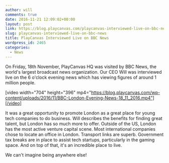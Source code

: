 ```yaml
---
author: will
comments: true
date: 2016-11-21 12:09:02+00:00
layout: post
link: https://blog.playcanvas.com/playcanvas-interviewed-live-on-bbc-news/
slug: playcanvas-interviewed-live-on-bbc-news
title: PlayCanvas Interviewed Live on BBC News
wordpress_id: 2465
categories:
  - News
---
```


On Friday, 18th November, PlayCanvas HQ was visited by BBC News, the world's largest broadcast news organization. Our CEO Will was interviewed live on the 6 o'clock evening news which has viewing figures of around 1 million people.

[video width="704" height="396" mp4="https://blog.playcanvas.com/wp-content/uploads/2016/11/BBC-London-Evening-News-18_11_2016.mp4"][/video]

It was a great opportunity to promote London as a great place for young tech companies to do business. Will describes the benefits for finding great talent, but London has so much more to offer. Outside of the US, London has the most active venture capital scene. Most international companies chose to locate an office in London. Transport links are superb. Government tax breaks are in place to assist tech startups, particularly in the gaming space. And on top of that, it's an incredible place to live.

We can't imagine being anywhere else!
